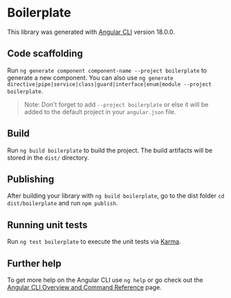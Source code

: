 # Boilerplate

This library was generated with [Angular CLI](https://github.com/angular/angular-cli) version 18.0.0.

## Code scaffolding

Run `ng generate component component-name --project boilerplate` to generate a new component. You can also use `ng generate directive|pipe|service|class|guard|interface|enum|module --project boilerplate`.
> Note: Don't forget to add `--project boilerplate` or else it will be added to the default project in your `angular.json` file. 

## Build

Run `ng build boilerplate` to build the project. The build artifacts will be stored in the `dist/` directory.

## Publishing

After building your library with `ng build boilerplate`, go to the dist folder `cd dist/boilerplate` and run `npm publish`.

## Running unit tests

Run `ng test boilerplate` to execute the unit tests via [Karma](https://karma-runner.github.io).

## Further help

To get more help on the Angular CLI use `ng help` or go check out the [Angular CLI Overview and Command Reference](https://angular.dev/tools/cli) page.
